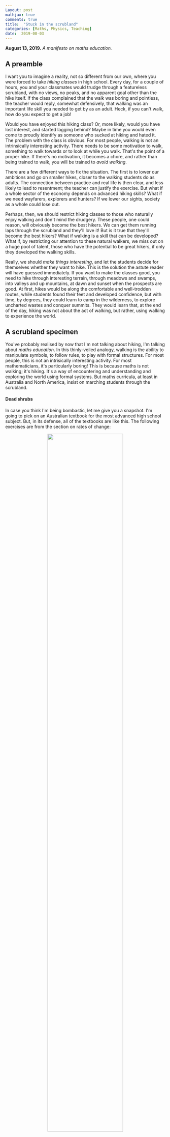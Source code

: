 ```yaml
---
Layout: post
mathjax: true
comments: true
title:  "Stuck in the scrubland"
categories: [Maths, Physics, Teaching]
date:  2019-08-03
---
```


**August 13, 2019.** *A manifesto on maths education.*

## A preamble

I want you to imagine a reality, not so different from our own, where
you were forced to take *hiking classes* in high school.
Every day, for a couple of hours, you and your classmates would trudge
through a featureless scrubland, with no views, no
peaks, and no apparent goal other than the hike itself.
If the class complained that the walk was boring and pointless, the
teacher would reply, somewhat defensively, that walking was an important life
skill you needed to get by as an adult.
Heck, if you can't walk, how do you expect to get a job!

Would you have enjoyed this hiking class?
Or, more likely, would you have lost interest, and started lagging behind?
Maybe in time you would even come to proudly identify as someone who
sucked at hiking and hated it.
The problem with the class is obvious.
For most people, walking is not an intrinsically interesting
activity.
There needs to be some motivation to walk, something to walk towards
or to look at while you walk.
That's the point of a proper hike.
If there's no motivation, it becomes a chore, and rather than being trained to
walk, you will be trained to *avoid walking*.

There are a few different ways to fix the situation.
The first is to lower our ambitions and go on smaller hikes, closer to the
walking students do as adults.
The connection between practice and real life is then clear, and less
likely to lead to resentment; the teacher can justify the exercise.
But what if a whole sector of the economy
depends on advanced hiking skills?
What if we need wayfarers, explorers and hunters?
If we lower our sights, society as a whole could lose out.

Perhaps, then, we should restrict hiking classes to those who naturally enjoy
walking and don't mind the drudgery.
These people, one could reason, will obviously become the best hikers.
We can get them running laps through the scrubland and they'll love it!
But is it true that they'll become the best hikers?
What if walking is a skill that can be developed?
What if, by restricting our attention to these natural walkers, we
miss out on a huge pool of talent, those who have the potential to be
great hikers, if only they developed the walking skills.

Really, we should *make things interesting*, and let the students
decide for themselves whether they want to hike.
This is the solution the astute reader will have guessed immediately.
If you want to make the classes good, you need to hike through interesting terrain, through meadows and swamps,
into valleys and up mountains, at dawn and sunset when the prospects are good.
At first, hikes would be along the comfortable and well-trodden routes,
while students found their feet and developed confidence, but
with time, by degrees, they could learn to camp in the wilderness,
to explore uncharted wastes and conquer summits.
They would learn that, at the end of the day, hiking was not about the
act of walking, but rather, using walking to
experience the world.

## A scrubland specimen

You've probably realised by now that I'm not talking about hiking, I'm
talking about *maths education*.
In this thinly-veiled analogy, walking is the ability to manipulate
symbols, to follow rules, to play with formal structures.
For most people, this is not an intrisically interesting activity.
For most mathematicians, it's particularly boring!
This is because maths is not walking; it's hiking.
It's a way of encountering and understanding and exploring the world
using formal systems.
But maths curricula, at least in Australia and North
America, insist on marching students through the scrubland.

#### Dead shrubs

In case you think I'm being bombastic, let me give you a snapshot.
I'm going to pick on an Australian textbook for the most advanced high
school subject.
But, in its defense, all of the textbooks are like this.
The following exercises are from the section on rates of change:

<figure>
    <div style="text-align:center"><img src ="/images/specialist1.png"
    width="75%" />
		    <figcaption><i>Dead shrubs in the scrubland.</i></figcaption>
	</div>
	</figure>

These are completely formal, plug-and-chug problems, and students are
forced to do hundreds of them.

I don't know about you, but these problems fill me with a sort of
existential horror.
Why do I care about the derivative of $\sin^{-1}(5x/4)$?
Let alone its second derivative?
Why am I doing any of this?
Why am I here?
This is what I mean by the scrubland.
It's an endless plain of withered, ankle-height shrubs.
There are no landmarks, nothing for the eye to latch onto.

#### Truth and beauty

Now, conventional wisdom states that students need to master basic
skills, through drill, before they can go to do interesting things.
Maybe there are some landmarks in the distance after all, once we get past
the dead shrubs.
What could they look like?

There are two directions we could go, which reflect the structure of
mathematics itself.
On the one hand, we have *pure* mathematics, which is all about
playing with interesting formal structures and discovering their
properties.
This is the realm of abstraction, of generalisation, of
proof, but most importantly, of beauty.
The philosopher Bertrand Russell said that maths had a "beauty cold
and austere, like that of sculpture", and was "capable of a stern
perfection such as only the greatest art can show".
He was talking about pure maths.
Along similar lines, the English mathematician G. H. Hardy said
"Beauty is the first test: there is no permanent place in the world
for ugly mathematics."


<figure>
    <div style="text-align:center"><img src ="/images/specialist2.png"
    width="75%" />
		    <figcaption><i>Landmark or scrubland?</i></figcaption>
	</div>
	</figure>

## Guides

Adroit

## References

## Extra

Sure, you can't hike without walking, and you need plenty of practice
if you want to become a good hiker.
The best way to bring students along is to provide motivation, to
provide interest, and to empower them.

Hopefully, by now you've realised this is a thinly veiled analogy for
maths class.
For so many students, it feels like a pointless trudge through a
landscape without interest, without life, which is stuck in the
scrubland, with a guide who can't explain where they're going or why
they're doing it.
I know because that was my experience in high school.

Of course, this is a thinly veiled analogy to high school maths class.
Doing maths, by itself, for itself, is not intrinsically interesting
to most people.
Just like walking, it can get boring quickly.
And hours of math drill, every day, every week, for years, seems like
overkill to develop basic numeracy.
When was the last time you used the quadratic formula on your tax
return?
Or trigonometry to assess the merits of a lease-purchase scheme?
My point is not that trigonometry or the quadratic formula are
useless, but that the stated aim of basic numeracy doesn't match what
we teach in the curriculum.
Clearly, there's some other value system at play.

<span style="padding-left: 20px; display:block">
The eye is the best of artists.
</span>

<div style="text-align: right"><i> Ralph Waldo Emerson</i> </div>

The teacher is going to find it hard to justify.

We would have less carbon dioxide in the air, and perhaps our
culture would be less frantic, less shallow, and more curious.
But if we wanted more people to walk, hiking class

Let's say the teacher is an avid hiker.
Why do they like hiking?
Maybe it's the chance to commune with nature, or to get away from the
bustle of every life.
Perhaps it's the lure of exploration, or the call of that mountain
summit in the distance.
Whatever it is, when a students asks: why are we doing this?

And the students could legitimately object that in the future, I'm just
going to be walking from my house to the my car.
Why do I need to spend hours doing this each week?
Heck, I'm going to avoid jobs that require a lot of walking.

They plan to walk from the house to the car, and from the car to work,
and maybe take the dog around the block every now and again.
A job that requires hours of walking? No thank you!

Without the longer classes, schools
will not produce walkers of the calibre needed to fill those
roles. There are good economic reasons, in this case, to provide
students with opportunities to develop advanced hiking skills.

There may also be benefits to a society where more people hike for
fun. For instance, it would reduce carbon emissions, and might make
for a less frantic, more contemplative culture. This involves some
value judgements, but teachers and curricular authorities are in the
position to make this, and make similar judgements when they put
Shakespeare on the syllabus.

We need to change hiking classes so that walks go through interesting
terrain, from meadows to swamps and valleys to forests; at first, along the comfortable and well-trodden routes. But
by degrees, they should conquer summits, explore uncharted wastes, and
camp in the wilderness.
At the end of the day, hiking is not about the act of walking, but a
way to experience the world. The walking is a means to this end. And
the class will remain a dead letter, pure trudgery, until it gets out
of the scrubland and owns its purpose.

Would you blame most students for losing interest and lagging behind,
and later identifying as people who hated hiking?
Of course not!

Unless they are taught to love hiking, they'll have no thought of
walking for hours every day.
Not to mention if it becomes a joyless chore, in which case they'll do
everything they can to avoid it!

Perhaps, also, there are general cultural benefits when everyone
enjoys hiking, for instance, a higher level of average physical fitness, or a
closer connection to nature.

That makes it easier to motivate the whole enterprise, and less likely
to lead to resentment.

Not everywhere can be reached by car.

These natural walkers trudge without complaint, they have stamina,
they have grit.
But sometimes they trudge without purpose, almost too willing to
follow the path, or the teacher, gazing contentedly at their own feet.
These people may make the best hikers, who knows?
But it is more credible that people

At the end of the day, hiking is not about the act of walking itself,
which can be pure drudgery, but rather, to use walking as a way of experiencing
the world.

Perambulatory parable

And these hiking classes will remain a dead letter until they get out
of the scrubland and own their purpose.

